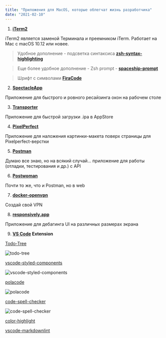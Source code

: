 ```yaml
---
title: "Приложения для MacOS, которые облегчат жизнь разработчика"
date: "2021-02-10"
---
```


1. **[iTerm2](https://www.iterm2.com/)**

iTerm2 является заменой Терминала и преемником iTerm. Работает на Mac с macOS 10.12 или новее.
> Удобное дополнение - подсветка синтаксиса **[zsh-syntax-highlighting](https://github.com/zsh-users/zsh-syntax-highlighting)**

> Еще более удобное дополнение - Zsh prompt - **[spaceship-prompt](https://github.com/denysdovhan/spaceship-prompt)**

> Шрифт с символами  **[FiraCode](https://github.com/tonsky/FiraCode)**

2. **[SpectacleApp](https://www.spectacleapp.com/)**

Приложение для быстрого и ровного ресайзинга окон на рабочем столе

3. **[Transporter](https://apps.apple.com/ru/app/transporter/id1450874784?mt=12)**

Приложение для быстрой загрузки .ipa в AppStore

4. **[PixelPerfect](http://pixelperfect-app.com/)**

Приложение для наложения картинки-макета поверх страницы для Pixelperfect-верстки

5. **[Postman](https://www.postman.com/)**

Думаю все знаю, но на всякий случай... приложение для работы (отладки, тестирования и др.) с API

6. **[Postwoman](https://postwoman.io/)**

Почти то же, что и Postman, но в web

7. **[docker-openvpn](https://github.com/kylemanna/docker-openvpn/)**

Создай свой VPN

8. **[responsively.app](https://responsively.app/)**

Приложение для дебагинга UI на различных размерах экрана

9. **[VS Code](https://code.visualstudio.com/) Extension**

[Todo-Tree](https://marketplace.visualstudio.com/items?itemName=Gruntfuggly.todo-tree)

![todo-tree](https://raw.githubusercontent.com/Gruntfuggly/todo-tree/master/resources/screenshot.png)

[vscode-styled-components](https://marketplace.visualstudio.com/items?itemName=jpoissonnier.vscode-styled-components)

![vscode-styled-components](https://github.com/styled-components/vscode-styled-components/raw/master/demo.gif)

[polacode](https://marketplace.visualstudio.com/items?itemName=pnp.polacode)

![polacode](https://github.com/octref/polacode/raw/master/demo/usage.gif)

[code-spell-checker](https://marketplace.visualstudio.com/items?itemName=streetsidesoftware.code-spell-checker)

![code-spell-checker](https://raw.githubusercontent.com/streetsidesoftware/vscode-spell-checker/master/packages/client/images/example.gif)

[color-highlight](https://marketplace.visualstudio.com/items?itemName=naumovs.color-highlight)

[vscode-markdownlint](https://marketplace.visualstudio.com/items?itemName=DavidAnson.vscode-markdownlint)
